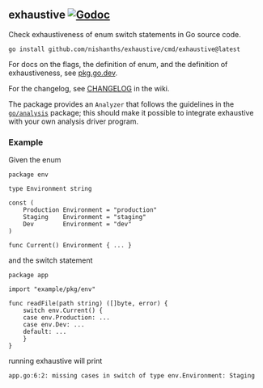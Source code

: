 ## exhaustive [![Godoc][2]][1]

Check exhaustiveness of enum switch statements in Go source code.

```
go install github.com/nishanths/exhaustive/cmd/exhaustive@latest
```

For docs on the flags, the definition of enum, and the definition of
exhaustiveness, see [pkg.go.dev][6].

For the changelog, see [CHANGELOG][changelog] in the wiki.

The package provides an `Analyzer` that follows the guidelines in the
[`go/analysis`][3] package; this should make it possible to integrate
exhaustive with your own analysis driver program.

### Example

Given the enum

```
package env

type Environment string

const (
	Production Environment = "production"
	Staging    Environment = "staging"
	Dev        Environment = "dev"
)

func Current() Environment { ... }
```

and the switch statement

```
package app

import "example/pkg/env"

func readFile(path string) ([]byte, error) {
	switch env.Current() {
	case env.Production: ...
	case env.Dev: ...
	default: ...
	}
}
```

running exhaustive will print

```
app.go:6:2: missing cases in switch of type env.Environment: Staging
```

[1]: https://godoc.org/github.com/nishanths/exhaustive
[2]: https://godoc.org/github.com/nishanths/exhaustive?status.svg
[3]: https://pkg.go.dev/golang.org/x/tools/go/analysis
[6]: https://pkg.go.dev/github.com/nishanths/exhaustive#section-documentation
[changelog]: https://github.com/nishanths/exhaustive/wiki/CHANGELOG

